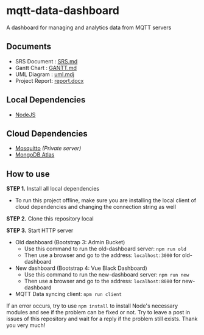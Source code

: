# mqtt-data-dashboard

A dashboard for managing and analytics data from MQTT servers

## Documents

* SRS Document  : [SRS.md](/SRS.md)
* Gantt Chart   : [GANTT.md](/GANTT.md)
* UML Diagram   : [uml.mdj](/document/uml.mdj)
* Project Report: [report.docx](/document/report.docx)

## Local Dependencies

* [NodeJS](https://nodejs.org)

## Cloud Dependencies

* [Mosquitto](https://mosquitto.org/) *(Private server)*
* [MongoDB Atlas](https://www.mongodb.com/atlas)

## How to use

**STEP 1.** Install all local dependencies

* To run this project offline, make sure you are installing the local client of cloud dependencies and changing the connection string as well

**STEP 2.** Clone this repository local

**STEP 3.** Start HTTP server

* Old dashboard (Bootstrap 3: Admin Bucket)
  * Use this command to run the old-dashboard server: `npm run old`
  * Then use a browser and go to the address: `localhost:3000` for old-dashboard
* New dashboard (Bootstrap 4: Vue Black Dashboard)
  * Use this command to run the new-dashboard server: `npm run new`
  * Then use a browser and go to the address: `localhost:8080` for new-dashboard
* MQTT Data syncing client: `npm run client`

If an error occurs, try to use `npm install` to install Node's necessary modules and see if the problem can be fixed or not. Try to leave a post in issues of this repository and wait for a reply if the problem still exists. Thank you very much!
